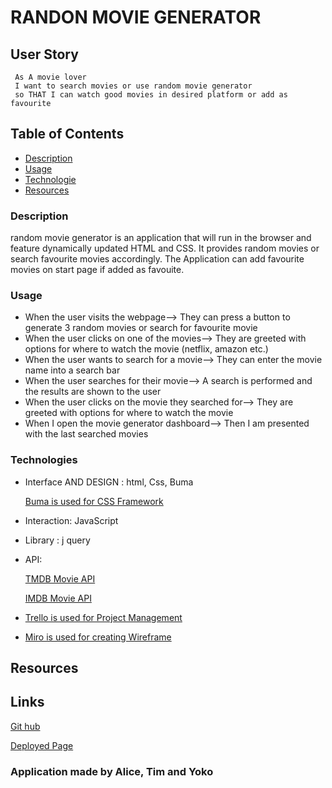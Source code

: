 # RANDON MOVIE GENERATOR


## User Story

     As A movie lover
     I want to search movies or use random movie generator
     so THAT I can watch good movies in desired platform or add as  favourite



## Table of Contents

* [Description](#description)
* [Usage](#usage)
* [Technologie](#technologie)
* [Resources](#resources)

### Description

random movie generator is an application that will run in the browser and feature dynamically updated HTML and CSS. It  provides random movies or search favourite movies accordingly. The Application can add favourite movies on start page if added as favouite.

### Usage

* When the user visits the webpage--> They can press a button to generate 3 random movies or search for favourite movie
*  When the user clicks on one of the movies--> They are greeted with options for where to watch the movie (netflix, amazon etc.)
* When the user wants to search for a movie--> They can enter the movie name into a search bar
* When the user searches for their movie--> A search is performed and the results are shown to the user
* When the user clicks on the movie they searched for--> They are greeted with options for where to watch the movie
* When I open the movie generator dashboard--> Then I am presented with the last searched movies

### Technologies

* Interface AND DESIGN : html, Css, Buma

    [Buma is used for CSS Framework](https://bulma.io/ "Buma's Homepage") 

* Interaction: JavaScript
* Library : j query
* API: 

    [TMDB Movie API](https://www.themoviedb.org/documentation/api "TMDB Movie API's Homepage")

    [IMDB Movie API](https://imdb-api.com/api "IMDB Movie API's Homepage")


* [Trello is used for Project Management](https://trello.com/invite/b/uWfNU6Jj/dbaa1b00ce3ed5cd26aafa351f4ae53b/simple-project-board "Trello's Homepage")

* [Miro is used for creating Wireframe](https://miro.com/welcome/Vjl1WHNnZzI0NFpiNEpvU2ZIWVVPN0dSbE03cjlLZTVodUQ3ck9MZEpoUGlXRjZXS0pvZXRoVnp0TG5FSzNJa3wzNDU4NzY0NTI3ODMzNzgxNzg0?share_link_id=858178599018 "Miro's Homepage")

## Resources




## Links

[Git hub](https://github.com/Yoko-cyer/Movie-Generator "Github Homepage")

[Deployed Page](https://genuine-sorbet-0bc6ec.netlify.app/)

### Application made by Alice, Tim and Yoko